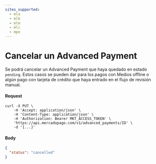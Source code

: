 ```yaml
---
sites_supported:
  - mla
  - mlb
  - mlm
  - mlc
  - mpe
---
```


# Cancelar un Advanced Payment

Se podrá cancelar un Advanced Payment que haya quedado en estado `pending`. Estos casos se pueden dar para los pagos con Medios offline o algún pago con tarjeta de crédito que haya entrado en el flujo de revisión manual.

#### Request
```curl
curl -X PUT \
    -H 'Accept: application/json' \
    -H 'Content-Type: application/json' \
    -H 'Authorization: Bearer MKT_ACCESS_TOKEN' \
    'https://api.mercadopago.com/v1/advanced_payments/ID' \
    -d '{...}'
```

#### Body
```json
{
  "status": "cancelled"
}
```  

